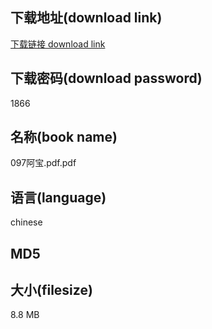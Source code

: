 ## 下载地址(download link)
[下载链接 download link](https://voluble-croquembouche-d321dc.netlify.app/?s=097%E9%98%BF%E5%AE%9D.pdf)

## 下载密码(download password)
1866

## 名称(book name)
097阿宝.pdf.pdf

## 语言(language)
chinese

## MD5


## 大小(filesize)
8.8 MB
